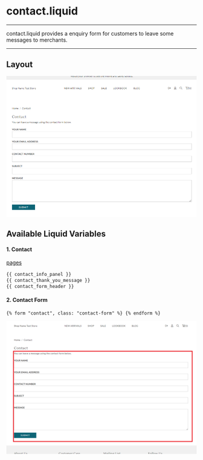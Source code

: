 # contact.liquid

---

contact.liquid provides a enquiry form for customers to leave some messages to merchants.

---

## Layout

![Contact](<../../assets/images/documents/image (48).png>)

## Available Liquid Variables

#### 1. Contact

[pages](liquid/variables/pages.md)

```
{{ contact_info_panel }}
{{ contact_thank_you_message }}
{{ contact_form_header }}
```


#### 2. Contact Form

```
{% form "contact", class: "contact-form" %} {% endform %}
```

![Contact Form](../../assets/images/documents/contactform.png)

